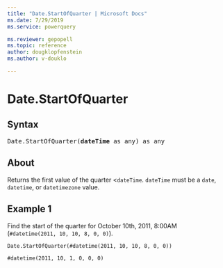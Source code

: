 ```yaml
---
title: "Date.StartOfQuarter | Microsoft Docs"
ms.date: 7/29/2019
ms.service: powerquery

ms.reviewer: gepopell
ms.topic: reference
author: dougklopfenstein
ms.author: v-douklo

---
```

# Date.StartOfQuarter

## Syntax

<pre>
Date.StartOfQuarter(<b>dateTime</b> as any) as any
</pre>
  
## About  
Returns the first value of the quarter <`dateTime`. `dateTime` must be a `date`, `datetime`, or `datetimezone` value.

## Example 1
Find the start of the quarter for October 10th, 2011, 8:00AM (`#datetime(2011, 10, 10, 8, 0, 0)`).

```powerquery-m
Date.StartOfQuarter(#datetime(2011, 10, 10, 8, 0, 0))
```

`#datetime(2011, 10, 1, 0, 0, 0)`
